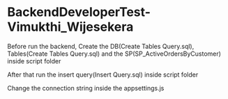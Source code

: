 # BackendDeveloperTest-Vimukthi_Wijesekera


Before run the backend, Create the DB(Create Tables Query.sql), Tables(Create Tables Query.sql) and the SP(SP_ActiveOrdersByCustomer) inside script folder

After that run the insert query(Insert Query.sql) inside script folder

Change the connection string inside the appsettings.js

